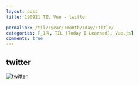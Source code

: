 ```yaml
---
layout: post
title: 190921 TIL Vue - twitter

permalink: /til/:year/:month/:day/:title/
categories: [_1막, TIL (Today I Learned), Vue.js]
comments: true
---
```


## **twitter**

[![twitter](http://img.youtube.com/vi/JnEH9tYLxLk/0.jpg)](http://www.youtube.com/watch?v=JnEH9tYLxLk "twitter")
